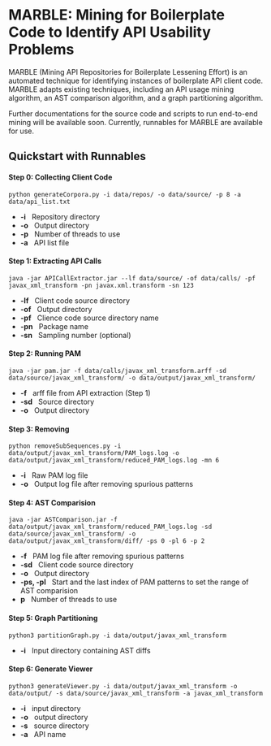 MARBLE: Mining for Boilerplate Code to Identify API Usability Problems 
================
MARBLE (Mining API Repositories for Boilerplate Lessening Effort) is an automated technique for identifying instances of boilerplate API client code. MARBLE adapts existing techniques, including an API usage mining algorithm, an AST comparison algorithm, and a graph partitioning algorithm.

Further documentations for the source code and scripts to run end-to-end mining will be available soon. 
Currently, runnables for MARBLE are available for use.

Quickstart with Runnables 
------------

#### Step 0: Collecting Client Code
```
python generateCorpora.py -i data/repos/ -o data/source/ -p 8 -a data/api_list.txt
```
* **-i**  &nbsp;  Repository directory
* **-o**  &nbsp;  Output directory
* **-p** &nbsp; Number of threads to use
* **-a** &nbsp; API list file

#### Step 1: Extracting API Calls
```
java -jar APICallExtractor.jar --lf data/source/ -of data/calls/ -pf javax_xml_transform -pn javax.xml.transform -sn 123
```
* **-lf**  &nbsp;  Client code source directory
* **-of**  &nbsp;  Output directory
* **-pf**  &nbsp;  Clience code source directory name
* **-pn**  &nbsp;  Package name
* **-sn**  &nbsp;  Sampling number (optional)


#### Step 2: Running PAM
```
java -jar pam.jar -f data/calls/javax_xml_transform.arff -sd data/source/javax_xml_transform/ -o data/output/javax_xml_transform/

```
* **-f**  &nbsp;  arff file from API extraction (Step 1)
* **-sd**  &nbsp;  Source directory
* **-o**  &nbsp;  Output directory

#### Step 3: Removing 
```
python removeSubSequences.py -i data/output/javax_xml_transform/PAM_logs.log -o data/output/javax_xml_transform/reduced_PAM_logs.log -mn 6
```
* **-i**  &nbsp;  Raw PAM log file
* **-o**  &nbsp;  Output log file after removing spurious patterns

#### Step 4: AST Comparision
```
java -jar ASTComparison.jar -f data/output/javax_xml_transform/reduced_PAM_logs.log -sd data/source/javax_xml_transform/ -o data/output/javax_xml_transform/diff/ -ps 0 -pl 6 -p 2
```
* **-f**  &nbsp;  PAM log file after removing spurious patterns
* **-sd**  &nbsp;  Client code source directory
* **-o**  &nbsp;  Output directory
* **-ps, -pl**  &nbsp;  Start and the last index of PAM patterns to set the range of AST comparision
* **p** &nbsp; Number of threads to use

#### Step 5: Graph Partitioning
```
python3 partitionGraph.py -i data/output/javax_xml_transform
```
* **-i**  &nbsp;  Input directory containing AST diffs

#### Step 6: Generate Viewer
```
python3 generateViewer.py -i data/output/javax_xml_transform -o data/output/ -s data/source/javax_xml_transform -a javax_xml_transform
```

* **-i**  &nbsp;  input directory
* **-o**  &nbsp;  output directory
* **-s**  &nbsp;  source directory
* **-a**  &nbsp;  API name

